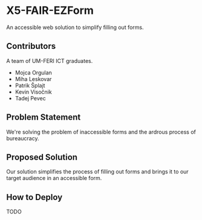 # X5-FAIR-EZForm
An accessible web solution to simplify filling out forms.

## Contributors
A team of UM-FERI ICT graduates.
- Mojca Orgulan
- Miha Leskovar
- Patrik Šplajt
- Kevin Visočnik
- Tadej Pevec

## Problem Statement
We're solving the problem of inaccessible forms and the ardrous process of bureaucracy.

## Proposed Solution
Our solution simplifies the process of filling out forms and brings it to our target audience in an accessible form. 

## How to Deploy 
TODO
